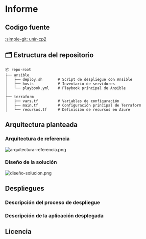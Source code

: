 # Informe

## Codigo fuente

[:simple-git: unir-cp2](https://github.com/charlstown/unir-cp2)

## 🗂️ Estructura del repositorio

```
📦 repo-root
├── ansible
│   ├── deploy.sh       # Script de despliegue con Ansible
│   ├── hosts           # Inventario de servidores
│   └── playbook.yml    # Playbook principal de Ansible
│
├── terraform
│   ├── vars.tf         # Variables de configuración
│   ├── main.tf         # Configuración principal de Terraform
│   └── recursos.tf     # Definición de recursos en Azure
```



## Arquitectura planteada

### Arquitectura de referencia

![arquitectura-referencia.png]()

### Diseño de la solución

![diseño-solucion.png]()

## Despliegues

### Descripción del proceso de despliegue

### Descripción de la aplicación desplegada

## Licencia